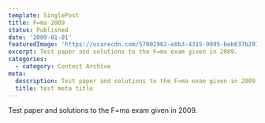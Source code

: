 ```yaml
---
template: SinglePost
title: F=ma 2009
status: Published
date: '2009-01-01'
featuredImage: 'https://ucarecdn.com/57002902-e8b3-4315-9995-beb637b29128/'
excerpt: Test paper and solutions to the F=ma exam given in 2009.
categories:
  - category: Contest Archive
meta:
  description: Test paper and solutions to the F=ma exam given in 2009.
  title: test meta title
---
```

Test paper and solutions to the F=ma exam given in 2009.
